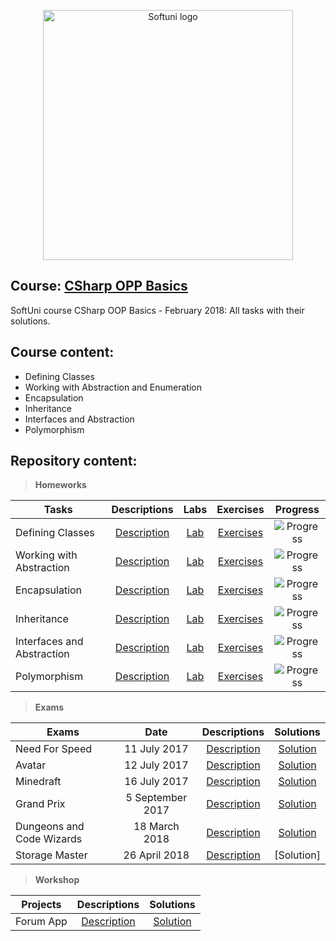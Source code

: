 <p align="center">
	<a href="https://softuni.bg/"><img src="https://www.jobs.bg/assets/logo/2017-09-01/b_6e048c01c340d967f2a6e540e9825d46.png" alt="Softuni logo" width="400" align="center">
	</a>
<p>

## Course: [CSharp OPP Basics](https://softuni.bg/trainings/1842/csharp-oop-basics-february-2018)
SoftUni course CSharp OOP Basics - February 2018: All tasks with their solutions.

## Course content:
- Defining Classes
- Working with Abstraction and Enumeration
- Encapsulation
- Inheritance
- Interfaces and Abstraction
- Polymorphism

## Repository content:

> **Homeworks**

Tasks						|Descriptions																					| Labs																										| Exercises																												|Progress																														
----------------------------|:---------------------------------------------------------------------------------------------:|:---------------------------------------------------------------------------------------------------------:|:---------------------------------------------------------------------------------------------------------------------:|:---------------:
Defining Classes			|[Description](https://github.com/dobroslav-atanasov/CSharp-OOP-Basics/tree/master/Resources)	|[Lab](https://github.com/dobroslav-atanasov/CSharp-OOP-Basics/tree/master/01.DefiningClasses-Lab)			|[Exercises](https://github.com/dobroslav-atanasov/CSharp-OOP-Basics/tree/master/02.DefiningClasses-Exercises)          |![Progress](http://progressed.io/bar/100?title=completed)
Working with Abstraction	|[Description](https://github.com/dobroslav-atanasov/CSharp-OOP-Basics/tree/master/Resources)	|[Lab](https://github.com/dobroslav-atanasov/CSharp-OOP-Basics/tree/master/03.WorkingWithAbstraction-Lab)	|[Exercises](https://github.com/dobroslav-atanasov/CSharp-OOP-Basics/tree/master/04.WorkingWithAbstraction-Exercises)   |![Progress](http://progressed.io/bar/100?title=completed)
Encapsulation				|[Description](https://github.com/dobroslav-atanasov/CSharp-OOP-Basics/tree/master/Resources)	|[Lab](https://github.com/dobroslav-atanasov/CSharp-OOP-Basics/tree/master/05.Encapsulation-Lab)			|[Exercises](https://github.com/dobroslav-atanasov/CSharp-OOP-Basics/tree/master/06.Encapsulation-Exercises)            |![Progress](http://progressed.io/bar/100?title=completed)
Inheritance					|[Description](https://github.com/dobroslav-atanasov/CSharp-OOP-Basics/tree/master/Resources)	|[Lab](https://github.com/dobroslav-atanasov/CSharp-OOP-Basics/tree/master/07.Inheritance-Lab)				|[Exercises](https://github.com/dobroslav-atanasov/CSharp-OOP-Basics/tree/master/08.Inheritance-Exercises)              |![Progress](http://progressed.io/bar/100?title=completed)
Interfaces and Abstraction	|[Description](https://github.com/dobroslav-atanasov/CSharp-OOP-Basics/tree/master/Resources)	|[Lab](https://github.com/dobroslav-atanasov/CSharp-OOP-Basics/tree/master/09.InterfacesAndAbstraction-Lab)	|[Exercises](https://github.com/dobroslav-atanasov/CSharp-OOP-Basics/tree/master/10.InterfacesAndAbstraction-Exercises) |![Progress](http://progressed.io/bar/100?title=completed)
Polymorphism				|[Description](https://github.com/dobroslav-atanasov/CSharp-OOP-Basics/tree/master/Resources)	|[Lab](https://github.com/dobroslav-atanasov/CSharp-OOP-Basics/tree/master/11.Polymorphism-Lab)				|[Exercises](https://github.com/dobroslav-atanasov/CSharp-OOP-Basics/tree/master/12.Polymorphism-Exercises)             |![Progress](http://progressed.io/bar/100?title=completed)

> **Exams**

Exams						|Date				|Descriptions																															|Solutions
----------------------------|:-----------------:|:-------------------------------------------------------------------------------------------------------------------------------------:|:----------:
Need For Speed				|11 July 2017		|[Description](https://github.com/dobroslav-atanasov/CSharp-OOP-Basics/tree/master/Resources/Exam-11.07.2017-Need-For-Speed)			|[Solution](https://github.com/dobroslav-atanasov/CSharp-OOP-Basics/tree/master/Exam-11.07.2017-NeedForSpeed)
Avatar						|12 July 2017		|[Description](https://github.com/dobroslav-atanasov/CSharp-OOP-Basics/tree/master/Resources/Exam-12.07.2017-Avatar)					|[Solution](https://github.com/dobroslav-atanasov/CSharp-OOP-Basics/tree/master/Exam-12.07.2017-Avatar)
Minedraft					|16 July 2017		|[Description](https://github.com/dobroslav-atanasov/CSharp-OOP-Basics/tree/master/Resources/Exam-16.07.2017-Minedraft)					|[Solution](https://github.com/dobroslav-atanasov/CSharp-OOP-Basics/tree/master/Exam-16.07.2017-Minedraft)
Grand Prix					|5 September 2017	|[Description](https://github.com/dobroslav-atanasov/CSharp-OOP-Basics/tree/master/Resources/Exam-05.09.2017-Grand-Prix)				|[Solution](https://github.com/dobroslav-atanasov/CSharp-OOP-Basics/tree/master/Exam-07.09.2017-GrandPrix)
Dungeons and Code Wizards	|18 March 2018		|[Description](https://github.com/dobroslav-atanasov/CSharp-OOP-Basics/tree/master/Resources/Exam-18.03.2018-Dungeons-and-Code-Wizards)	|[Solution](https://github.com/dobroslav-atanasov/CSharp-OOP-Basics/tree/master/Exam-18.03.2018-DungeonsAndCodeWizards)
Storage Master				|26 April 2018		|[Description](https://github.com/dobroslav-atanasov/CSharp-OOP-Basics/tree/master/Resources/Exam-26.04.2018-Storage-Master)			|[Solution]

> **Workshop**

Projects			|Descriptions																							|Solutions
--------------------|:-----------------------------------------------------------------------------------------------------:|:----------:
Forum App			|[Description](https://github.com/dobroslav-atanasov/CSharp-OOP-Basics/tree/master/Resources/Workshop)	|[Solution](https://github.com/dobroslav-atanasov/CSharp-OOP-Basics/tree/master/Workshop-Forum)